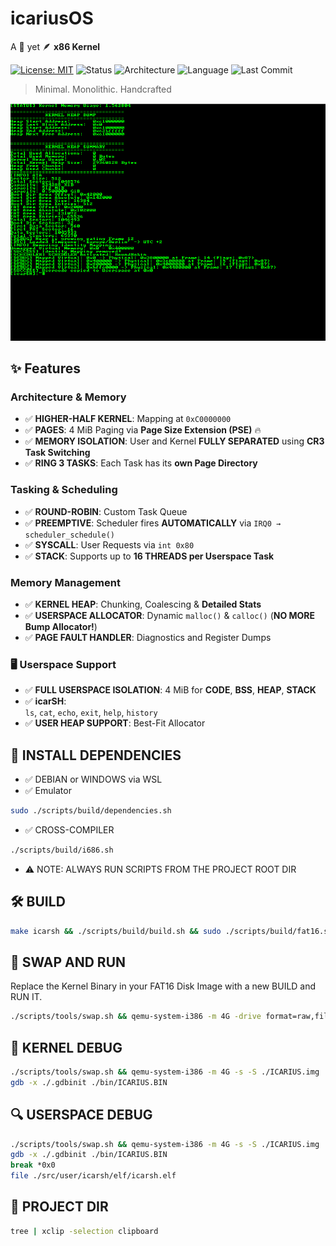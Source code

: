 # icariusOS

A 🗿 yet 🪶 **x86 Kernel**

[![License: MIT](https://img.shields.io/badge/License-MIT-blue.svg)](https://opensource.org/licenses/MIT)
![Status](https://img.shields.io/badge/status-in_development-yellow)
![Architecture](https://img.shields.io/badge/arch-x86-blue)
![Language](https://img.shields.io/badge/language-C%20%26%20Assembly-blueviolet)
![Last Commit](https://img.shields.io/github/last-commit/koehme/icariusos)

> Minimal. Monolithic. Handcrafted

![Boot Demo](assets/icariusOS.gif)

## ✨ Features

### Architecture & Memory
- ✅ **HIGHER-HALF KERNEL**: Mapping at `0xC0000000`
- ✅ **PAGES**: 4 MiB Paging via **Page Size Extension (PSE)** 🔥
- ✅ **MEMORY ISOLATION**: User and Kernel **FULLY SEPARATED** using **CR3 Task Switching**
- ✅ **RING 3 TASKS**: Each Task has its **own Page Directory**

### Tasking & Scheduling
- ✅ **ROUND-ROBIN**: Custom Task Queue 
- ✅ **PREEMPTIVE**: Scheduler fires **AUTOMATICALLY** via `IRQ0 → scheduler_schedule()`
- ✅ **SYSCALL**: User Requests via `int 0x80`
- ✅ **STACK**: Supports up to **16 THREADS per Userspace Task** 

### Memory Management
- ✅ **KERNEL HEAP**: Chunking, Coalescing & **Detailed Stats**
- ✅ **USERSPACE ALLOCATOR**: Dynamic `malloc()` & `calloc()` (**NO MORE Bump Allocator!**)
- ✅ **PAGE FAULT HANDLER**: Diagnostics and Register Dumps

### 🖥️ Userspace Support
- ✅ **FULL USERSPACE ISOLATION**: 4 MiB for **CODE**, **BSS**, **HEAP**, **STACK** 
- ✅ **icarSH**:  
  `ls`, `cat`, `echo`, `exit`, `help`, `history`
- ✅ **USER HEAP SUPPORT**: Best-Fit Allocator

## 🧩 INSTALL DEPENDENCIES

- ✅ DEBIAN or WINDOWS via WSL
- ✅ Emulator
```bash
sudo ./scripts/build/dependencies.sh
```
- ✅ CROSS-COMPILER
```bash
./scripts/build/i686.sh
```
- ⚠️ NOTE: ALWAYS RUN SCRIPTS FROM THE PROJECT ROOT DIR  

## 🛠️ BUILD

```bash
make icarsh && ./scripts/build/build.sh && sudo ./scripts/build/fat16.sh
```

## 🔁 SWAP AND RUN

Replace the Kernel Binary in your FAT16 Disk Image with a new BUILD and RUN IT.

```bash
./scripts/tools/swap.sh && qemu-system-i386 -m 4G -drive format=raw,file=./ICARIUS.img
```

## 🧠 KERNEL DEBUG

```bash
./scripts/tools/swap.sh && qemu-system-i386 -m 4G -s -S ./ICARIUS.img
gdb -x ./.gdbinit ./bin/ICARIUS.BIN
```

## 🔍 USERSPACE DEBUG

```bash
./scripts/tools/swap.sh && qemu-system-i386 -m 4G -s -S ./ICARIUS.img
gdb -x ./.gdbinit ./bin/ICARIUS.BIN
break *0x0
file ./src/user/icarsh/elf/icarsh.elf
```

## 🌲 PROJECT DIR

```bash
tree | xclip -selection clipboard
```